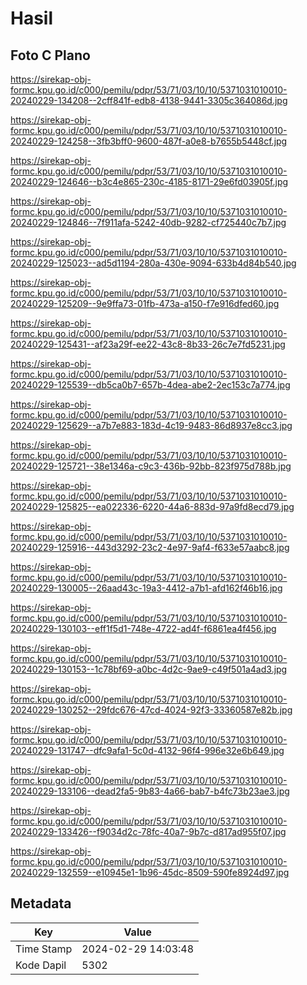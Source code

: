 # Hasil

## Foto C Plano

https://sirekap-obj-formc.kpu.go.id/c000/pemilu/pdpr/53/71/03/10/10/5371031010010-20240229-134208--2cff841f-edb8-4138-9441-3305c364086d.jpg

https://sirekap-obj-formc.kpu.go.id/c000/pemilu/pdpr/53/71/03/10/10/5371031010010-20240229-124258--3fb3bff0-9600-487f-a0e8-b7655b5448cf.jpg

https://sirekap-obj-formc.kpu.go.id/c000/pemilu/pdpr/53/71/03/10/10/5371031010010-20240229-124646--b3c4e865-230c-4185-8171-29e6fd03905f.jpg

https://sirekap-obj-formc.kpu.go.id/c000/pemilu/pdpr/53/71/03/10/10/5371031010010-20240229-124846--7f911afa-5242-40db-9282-cf725440c7b7.jpg

https://sirekap-obj-formc.kpu.go.id/c000/pemilu/pdpr/53/71/03/10/10/5371031010010-20240229-125023--ad5d1194-280a-430e-9094-633b4d84b540.jpg

https://sirekap-obj-formc.kpu.go.id/c000/pemilu/pdpr/53/71/03/10/10/5371031010010-20240229-125209--9e9ffa73-01fb-473a-a150-f7e916dfed60.jpg

https://sirekap-obj-formc.kpu.go.id/c000/pemilu/pdpr/53/71/03/10/10/5371031010010-20240229-125431--af23a29f-ee22-43c8-8b33-26c7e7fd5231.jpg

https://sirekap-obj-formc.kpu.go.id/c000/pemilu/pdpr/53/71/03/10/10/5371031010010-20240229-125539--db5ca0b7-657b-4dea-abe2-2ec153c7a774.jpg

https://sirekap-obj-formc.kpu.go.id/c000/pemilu/pdpr/53/71/03/10/10/5371031010010-20240229-125629--a7b7e883-183d-4c19-9483-86d8937e8cc3.jpg

https://sirekap-obj-formc.kpu.go.id/c000/pemilu/pdpr/53/71/03/10/10/5371031010010-20240229-125721--38e1346a-c9c3-436b-92bb-823f975d788b.jpg

https://sirekap-obj-formc.kpu.go.id/c000/pemilu/pdpr/53/71/03/10/10/5371031010010-20240229-125825--ea022336-6220-44a6-883d-97a9fd8ecd79.jpg

https://sirekap-obj-formc.kpu.go.id/c000/pemilu/pdpr/53/71/03/10/10/5371031010010-20240229-125916--443d3292-23c2-4e97-9af4-f633e57aabc8.jpg

https://sirekap-obj-formc.kpu.go.id/c000/pemilu/pdpr/53/71/03/10/10/5371031010010-20240229-130005--26aad43c-19a3-4412-a7b1-afd162f46b16.jpg

https://sirekap-obj-formc.kpu.go.id/c000/pemilu/pdpr/53/71/03/10/10/5371031010010-20240229-130103--eff1f5d1-748e-4722-ad4f-f6861ea4f456.jpg

https://sirekap-obj-formc.kpu.go.id/c000/pemilu/pdpr/53/71/03/10/10/5371031010010-20240229-130153--1c78bf69-a0bc-4d2c-9ae9-c49f501a4ad3.jpg

https://sirekap-obj-formc.kpu.go.id/c000/pemilu/pdpr/53/71/03/10/10/5371031010010-20240229-130252--29fdc676-47cd-4024-92f3-33360587e82b.jpg

https://sirekap-obj-formc.kpu.go.id/c000/pemilu/pdpr/53/71/03/10/10/5371031010010-20240229-131747--dfc9afa1-5c0d-4132-96f4-996e32e6b649.jpg

https://sirekap-obj-formc.kpu.go.id/c000/pemilu/pdpr/53/71/03/10/10/5371031010010-20240229-133106--dead2fa5-9b83-4a66-bab7-b4fc73b23ae3.jpg

https://sirekap-obj-formc.kpu.go.id/c000/pemilu/pdpr/53/71/03/10/10/5371031010010-20240229-133426--f9034d2c-78fc-40a7-9b7c-d817ad955f07.jpg

https://sirekap-obj-formc.kpu.go.id/c000/pemilu/pdpr/53/71/03/10/10/5371031010010-20240229-132559--e10945e1-1b96-45dc-8509-590fe8924d97.jpg


## Metadata

| Key        | Value               |
| ---------- | ------------------- |
| Time Stamp | 2024-02-29 14:03:48 |
| Kode Dapil | 5302                |



